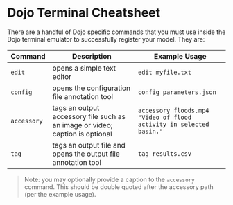 # Dojo Terminal Cheatsheet

There are a handful of Dojo specific commands that you must use inside the Dojo terminal emulator to successfully register your model. They are:

| Command   	| Description                                                   	| Example Usage          	|
|-----------	|---------------------------------------------------------------	|------------------------	|
| `edit`      	| opens a simple text editor                                    	| `edit myfile.txt`        	|
| `config`    	| opens the configuration file annotation tool                  	| `config parameters.json` 	|
| `accessory` 	| tags an output accessory file such as an image or video; caption is optional       	| `accessory floods.mp4 "Video of flood activity in selected basin."`   	|
| `tag`       	| tags an output file and opens the output file annotation tool 	| `tag results.csv`        	|

> Note: you may optionally provide a caption to the `accessory` command. This should be double quoted after the accessory path (per the example usage).